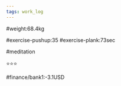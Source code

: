 ```yaml
---
tags: work_log
---
```


#weight:68.4kg

#exercise-pushup:35
#exercise-plank:73sec

#meditation

⭐⭐⭐

#finance/bank1:-3.1USD


